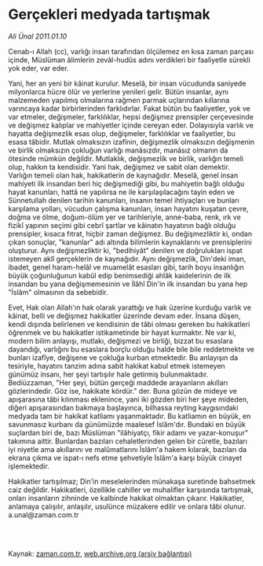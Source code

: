 # Gerçekleri medyada tartışmak

*Ali Ünal 2011.01.10*

<td class="columnist-detail">
<p>Cenab-ı Allah (cc), varlığı insan tarafından ölçülemez en kısa zaman parçası içinde, Müslüman âlimlerin zevâl-hudûs adını verdikleri bir faaliyetle sürekli yok eder, var eder.</p>
<p>
<div id="haberMetinDiv">
<p>Yani, her an yeni bir kâinat kurulur. Meselâ, bir insan vücudunda saniyede milyonlarca hücre ölür ve yerlerine yenileri gelir. Bütün insanlar, aynı malzemeden yapılmış olmalarına rağmen parmak uçlarından kıllarına varıncaya kadar birbirlerinden farklıdırlar. Fakat bütün bu faaliyetler, yok ve var etmeler, değişmeler, farklılıklar, hepsi değişmez prensipler çerçevesinde ve değişmez kalıplar ve mahiyetler içinde cereyan eder. Dolayısıyla varlık ve hayatta değişmezlik esas olup, değişmeler, farklılıklar ve faaliyetler, bu esasa tâbidir. Mutlak olmaksızın izafînin, değişmezlik olmaksızın değişmenin ve birlik olmaksızın çokluğun varlığı manâsızdır, manâsız olmanın da ötesinde mümkün değildir. Mutlaklık, değişmezlik ve birlik, varlığın temeli olup, hakkın ta kendisidir. Yani hak, değişmez ve sabit olan demektir. Varlığın temeli olan hak, hakikatlerin de kaynağıdır. Meselâ, genel insan mahiyeti ilk insandan beri hiç değişmediği gibi, bu mahiyetin bağlı olduğu hayat kanunları, hattâ ne yapılırsa ne ile karşılaşılacağını tayin eden ve Sünnetullah denilen tarihin kanunları, insanın temel ihtiyaçları ve bunları karşılama yolları, vücudun çalışma kanunları, insan hayatını kuşatan çevre, doğma ve ölme, doğum-ölüm yer ve tarihleriyle, anne-baba, renk, ırk ve fizikî yapının seçimi gibi cebrî şartlar ve kâinatın hayatının bağlı olduğu prensipler, kısaca fıtrat, hiçbir zaman değişmez. Bu değişmezliktir ki, ondan çıkan sonuçlar, "kanunlar" adı altında bilimlerin kaynaklarını ve prensiplerini oluşturur. Aynı değişmezliktir ki, "bedihiyât" denilen ve doğrulukları ispat istemeyen aklî gerçeklerin de kaynağıdır. Aynı değişmezlik, Din'deki iman, ibadet, genel haram-helâl ve muamelât esasları gibi, tarih boyu insanlığın büyük çoğunluğunun kabûl edip benimsediği ahlâk kaidelerinin de ilk insandan bu yana değişmemesinin ve İlâhî Din'in ilk insandan bu yana hep "İslâm" olmasının da sebebidir.
<p>Evet, Hak olan Allah'ın hak olarak yarattığı ve hak üzerine kurduğu varlık ve kâinat, belli ve değişmez hakikatler üzerinde devam eder. İnsana düşen, kendi dışında belirlenen ve kendisinin de tâbi olması gereken bu hakikatleri öğrenmek ve bu hakikatler istikametinde bir hayat kurmaktır. Ne var ki, modern bilim anlayışı, mutlakı, değişmezi ve birliği, bizzat bu esaslara dayandığı, varlığını bu esaslara borçlu olduğu halde bile bile reddetmekte ve bunları izafîye, değişene ve çokluğa kurban etmektedir. Bu anlayışın da tesiriyle, hayatını tanzim adına sabit hakikat kabul etmek istemeyen günümüz insanı, her şeyi tartışılır hale getirmiş bulunmaktadır. Bediüzzaman, "Her şeyi, bütün gerçeği maddede arayanların akılları gözlerindedir. Göz ise, hakikate kördür." der. Buna gözün de mideye ve apışarasına tâbi kılınması eklenince, yani iki gözden biri her şeye mideden, diğeri apışarasından bakmaya başlayınca, bilhassa reyting kaygısındaki medyada tam bir hakikat katliamı yaşanmaktadır. Bu katliamın en büyük, en savunmasız kurbanı da günümüzde maalesef İslâm'dır. Bundaki en büyük suçlardan biri de, bazı Müslüman "ilâhiyatçı, fikir adamı ve yazar-konuşur" takımına aittir. Bunlardan bazıları cehaletlerinden gelen bir cüretle, bazıları iyi niyetle ama akıllarını ve malûmatlarını İslâm'a hakem kılarak, bazıları da ekrana çıkma ve ispat-ı nefs etme şehvetiyle İslâm'a karşı büyük cinayet işlemektedir.
<p>Hakikatler tartışılmaz; Din'in meselelerinden münakaşa suretinde bahsetmek caiz değildir. Hakikatleri, özellikle cahiller ve muhalifler karşısında tartışmak, onları insanların zihninde ve kalbinde hakikat olmaktan çıkarır. Hakikatler, anlamaya çalışılır, anlaşılır, usulünce müzakere edilir ve onlara tâbi olunur. a.unal@zaman.com.tr
<p></p></p></p></p></div>
</p>


<p><br>
		 </br></p></td>

Kaynak: [zaman.com.tr](http://zaman.com.tr/yazar.do?yazino=1076607), [web.archive.org (arşiv bağlantısı)](http://web.archive.org/web/20110323231919/http://zaman.com.tr:80/yazar.do?yazino=1076607)
